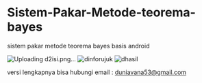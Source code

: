 # Sistem-Pakar-Metode-teorema-bayes
sistem pakar metode teorema bayes basis android 

![Uploading d2isi.png…]()
![dinforujuk](https://user-images.githubusercontent.com/109220544/178735925-9503d5cb-b64c-44bf-9e7a-7f16e4d69f81.png)
![dhasil](https://user-images.githubusercontent.com/109220544/178736030-ff4d5c1a-a36e-4efd-b34f-623b244640dc.png)

versi lengkapnya bisa hubungi email : duniavana53@gmail.com
